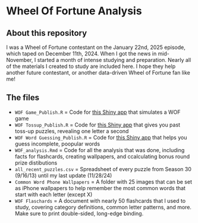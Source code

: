 # Wheel Of Fortune Analysis

## About this repository
I was a Wheel of Fortune contestant on the January 22nd, 2025 episode, which taped on December 11th, 2024. When I got the news in mid-November, I started a month of intense studying and preparation. Nearly all of the materials I created to study are included here. I hope they help another future contestant, or another data-driven Wheel of Fortune fan like me!

## The files
* `WOF Game_Publish.R` = Code for [this Shiny app](https://ktebbe.shinyapps.io/wof-puzzles/) that simulates a WOF game
* `WOF Tossup_Publish.R` = Code for [this Shiny app](https://ktebbe.shinyapps.io/WOF-Tossups/) that gives you past toss-up puzzles, revealing one letter a second
* `WOF Word Guessing_Publish.R` = Code for [this Shiny app](https://ktebbe.shinyapps.io/wof-words/) that helps you guess incomplete, poopular words
* `WOF_analysis.Rmd` = Code for all the analysis that was done, including facts for flashcards, creating wallpapers, and ccalculating bonus round prize distibutions
* `all_recent_puzzles.csv` = Spreadsheet of every puzzle from Season 30 (9/16/13) until my last update (11/28/24)
* `Common Word Phone Wallpapers` = A folder with 25 images that can be set as iPhone wallpapers to help remember the most common words that start with each letter (except X)
* `WOF Flaschards` = A document with nearly 50 flashcards that I used to study, covering category definitions, common letter patterns, and more. Make sure to print double-sided, long-edge binding. 
